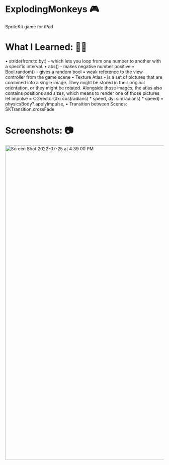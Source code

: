 # ExplodingMonkeys 🎮
SpriteKit game for iPad
 
# What I Learned: 👨‍💻
• stride(from:to:by:) - which lets you loop from one number to another with a specific interval.
• abs() - makes negative number positive
• Bool.random()	- gives a random bool 
• weak reference to the view controller from the game scene
• Texture Atlas - is a set of pictures that are combined into a single image. They might be stored in their original orientation, or they might be rotated. Alongside those images, the atlas also contains positions and sizes, which means to render one of those pictures 
let impulse = CGVector(dx: cos(radians) * speed, dy: sin(radians) * speed)
• physicsBody?.applyImpulse, 
• Transition between Scenes: SKTransition.crossFade

# Screenshots: 📷

<img width="998" alt="Screen Shot 2022-07-25 at 4 39 00 PM" src="https://user-images.githubusercontent.com/78992253/180892621-8731b7c8-5851-4ef8-bb01-4559d6c0888c.png">
